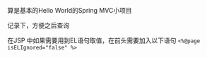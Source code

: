 算是基本的Hello World的Spring MVC小项目

记录下，方便之后查询

在JSP 中如果需要用到EL语句取值，在前头需要加入以下语句 `<%@page isELIgnored="false" %>`